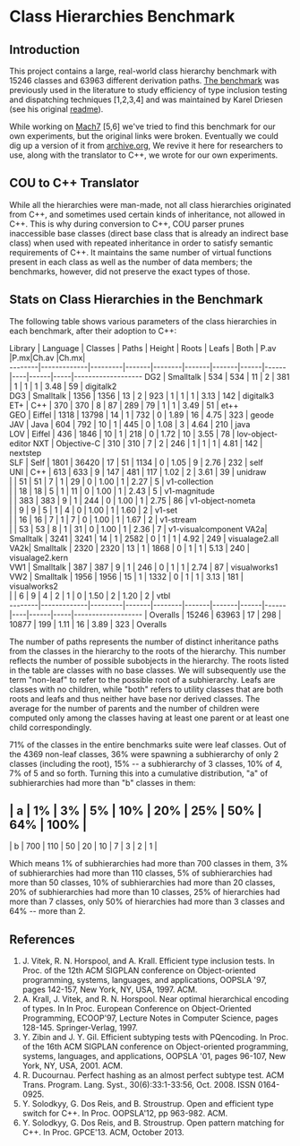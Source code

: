 Class Hierarchies Benchmark
===========================

Introduction
------------

This project contains a large, real-world class hierarchy benchmark with 15246
classes and 63963 different derivation paths. [The benchmark](cou) was previously
used in the literature to study efficiency of type inclusion testing and dispatching 
techniques [1,2,3,4] and was maintained by Karel Driesen (see his original 
[readme](cou/readme)).
 
While working on [Mach7](http://bit.ly/Mach7) [5,6] we've tried to find this benchmark 
for our own experiments, but the original links were broken. Eventually we could 
dig up a version of it from 
[archive.org](http://web.archive.org/web/20050403120458/http://www.cs.ucsb.edu/labs/oocsb/),
We revive it here for researchers to use, along with the translator to C++, we 
wrote for our own experiments.

COU to C++ Translator
---------------------

While all the hierarchies were man-made, not all class hierarchies originated 
from C++, and sometimes used certain kinds of inheritance, not allowed in C++.
This is why during conversion to C++, COU parser prunes inaccessible base classes 
(direct base class that is already an indirect base class) when used with repeated 
inheritance in order to satisfy semantic requirements of C++. It maintains 
the same number of virtual functions present in each class as well as the number 
of data members; the benchmarks, however, did not preserve the exact types of those.

Stats on Class Hierarchies in the Benchmark
-------------------------------------------

The following table shows various parameters of the class hierarchies in each benchmark, after their adoption to C++: 

Library | Language    | Classes | Paths | Height | Roots | Leafs | Both | P.av |P.mx|Ch.av |Ch.mx|                   
--------|-------------|---------|-------|--------|-------|-------|------|------|----|------|-----|-------------------
    DG2 | Smalltalk   |     534 |   534 |     11 |     2 |   381 |    1 | 1    |  1 | 3.48 |  59 | digitalk2         
    DG3 | Smalltalk   |    1356 |  1356 |     13 |     2 |   923 |    1 | 1    |  1 | 3.13 | 142 | digitalk3         
    ET+ | C++         |     370 |   370 |      8 |    87 |   289 |   79 | 1    |  1 | 3.49 |  51 | et++              
    GEO | Eiffel      |    1318 | 13798 |     14 |     1 |   732 |    0 | 1.89 | 16 | 4.75 | 323 | geode             
    JAV | Java        |     604 |   792 |     10 |     1 |   445 |    0 | 1.08 |  3 | 4.64 | 210 | java              
    LOV | Eiffel      |     436 |  1846 |     10 |     1 |   218 |    0 | 1.72 | 10 | 3.55 |  78 | lov-object-editor 
    NXT | Objective-C |     310 |   310 |      7 |     2 |   246 |    1 | 1    |  1 | 4.81 | 142 | nextstep          
    SLF | Self        |    1801 | 36420 |     17 |    51 |  1134 |    0 | 1.05 |  9 | 2.76 | 232 | self              
    UNI | C++         |     613 |   633 |      9 |   147 |   481 |  117 | 1.02 |  2 | 3.61 |  39 | unidraw           
        |             |      51 |    51 |      7 |     1 |    29 |    0 | 1.00 |  1 | 2.27 |   5 | v1-collection     
        |             |      18 |    18 |      5 |     1 |    11 |    0 | 1.00 |  1 | 2.43 |   5 | v1-magnitude      
        |             |     383 |   383 |      9 |     1 |   244 |    0 | 1.00 |  1 | 2.75 |  86 | v1-object-nometa  
        |             |       9 |     9 |      5 |     1 |     4 |    0 | 1.00 |  1 | 1.60 |   2 | v1-set            
        |             |      16 |    16 |      7 |     1 |     7 |    0 | 1.00 |  1 | 1.67 |   2 | v1-stream         
        |             |      53 |    53 |      8 |     1 |    31 |    0 | 1.00 |  1 | 2.36 |   7 | v1-visualcomponent
    VA2a| Smalltalk   |    3241 |  3241 |     14 |     1 |  2582 |    0 | 1    |  1 | 4.92 | 249 | visualage2.all    
    VA2k| Smalltalk   |    2320 |  2320 |     13 |     1 |  1868 |    0 | 1    |  1 | 5.13 | 240 | visualage2.kern   
    VW1 | Smalltalk   |     387 |   387 |      9 |     1 |   246 |    0 | 1    |  1 | 2.74 |  87 | visualworks1      
    VW2 | Smalltalk   |    1956 |  1956 |     15 |     1 |  1332 |    0 | 1    |  1 | 3.13 | 181 | visualworks2      
        |             |       6 |     9 |      4 |     2 |     1 |    0 | 1.50 |  2 | 1.20 |   2 | vtbl              
--------|-------------|---------|-------|--------|-------|-------|------|------|----|------|-----|-------------------
        | Overalls    |   15246 | 63963 |     17 |   298 | 10877 |  199 | 1.11 | 16 | 3.89 | 323 | Overalls          

The number of paths represents the number of distinct inheritance paths from the 
classes in the hierarchy to the roots of the hierarchy. This number reflects the number of possible subobjects in the 
hierarchy. The roots listed in the table are classes with no base classes. We 
will subsequently use the term "non-leaf" to refer to the possible root of 
a subhierarchy. Leafs are classes with no children, while "both" refers to 
utility classes that are both roots and leafs and thus neither have base nor 
derived classes. The average for the number of parents and the number of 
children were computed only among the classes having at least one parent or at 
least one child correspondingly.

71% of the classes in the entire benchmarks suite were leaf classes. 
Out of the 4369 non-leaf classes, 36% were spawning a subhierarchy of only 
2 classes (including the root), 15% -- a subhierarchy of 3 classes, 
10% of 4, 7% of 5 and so forth. Turning this into a cumulative distribution, 
"a" of subhierarchies had more than "b" classes in them:

| a |  1% |  3% | 5% | 10% | 20% | 25% | 50% | 64% | 100% |
-----------------------------------------------------------
| b | 700 | 110 | 50 |  20 |  10 |   7 |   3 |   2 |    1 |

Which means 1% of subhierarchies had more than 700 classes in them, 3% of subhierarchies 
had more than 110 classes, 5% of subhierarchies had more than 50 classes, 10% 
of subhierarchies had more than 20 classes, 20% of subhierarchies had more than 
10 classes, 25% of hierarchies had more than 7 classes, only 50% of 
hierarchies had more than 3 classes and 64% -- more than 2.

References
----------

1. J. Vitek, R. N. Horspool, and A. Krall. Efficient type inclusion tests. In Proc. of the 12th ACM SIGPLAN conference on Object-oriented programming, systems, languages, and applications, OOPSLA '97, pages 142-157, New York, NY, USA, 1997. ACM.
2. A. Krall, J. Vitek, and R. N. Horspool. Near optimal hierarchical encoding of types. In In Proc. European Conference on Object-Oriented Programming, ECOOP'97, Lecture Notes in Computer Science, pages 128-145. Springer-Verlag, 1997.
3. Y. Zibin and J. Y. Gil. Efficient subtyping tests with PQencoding. In Proc. of the 16th ACM SIGPLAN conference on Object-oriented programming, systems, languages, and applications, OOPSLA '01, pages 96-107, New York, NY, USA, 2001. ACM.
4. R. Ducournau. Perfect hashing as an almost perfect subtype test. ACM Trans. Program. Lang. Syst., 30(6):33:1-33:56, Oct. 2008. ISSN 0164-0925.
5. Y. Solodkyy, G. Dos Reis, and B. Stroustrup. Open and efficient type switch for C++. In Proc. OOPSLA'12, pp 963-982. ACM.
6. Y. Solodkyy, G. Dos Reis, and B. Stroustrup. Open pattern matching for C++. In Proc. GPCE'13. ACM, October 2013.
